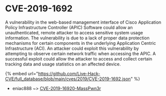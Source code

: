 # CVE-2019-1692

A vulnerability in the web-based management interface of Cisco Application Policy Infrastructure Controller (APIC) Software could allow an unauthenticated, remote attacker to access sensitive system usage information. The vulnerability is due to a lack of proper data protection mechanisms for certain components in the underlying Application Centric Infrastructure (ACI). An attacker could exploit this vulnerability by attempting to observe certain network traffic when accessing the APIC. A successful exploit could allow the attacker to access and collect certain tracking data and usage statistics on an affected device.

{% embed url="https://github.com/Live-Hack-CVE/full_database/blob/main/cves/2019/CVE-2019-1692.json" %}


* eniac888 ~> [CVE-2019-16920-MassPwn3r](https://zeste.alice-snow.ru/2019/database/cve-2019-1692/cve-2019-16920-masspwn3r-eniac888)